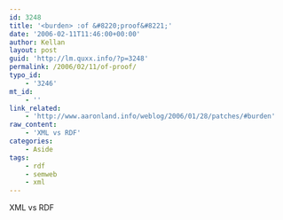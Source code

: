 ```yaml
---
id: 3248
title: '<burden> :of &#8220;proof&#8221;'
date: '2006-02-11T11:46:00+00:00'
author: Kellan
layout: post
guid: 'http://lm.quxx.info/?p=3248'
permalink: /2006/02/11/of-proof/
typo_id:
    - '3246'
mt_id:
    - ''
link_related:
    - 'http://www.aaronland.info/weblog/2006/01/28/patches/#burden'
raw_content:
    - 'XML vs RDF'
categories:
    - Aside
tags:
    - rdf
    - semweb
    - xml
---
```


XML vs RDF